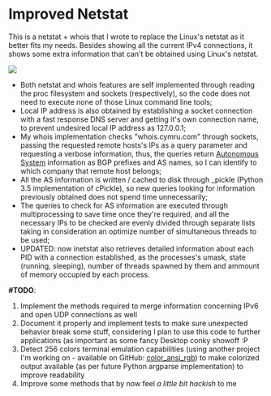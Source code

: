 # Improved Netstat

This is a netstat + whois that I wrote to replace the Linux's netstat as it better fits my needs. Besides showing all the current IPv4 connections, it shows some extra information that can't be obtained using Linux's netstat.

![](http://mgz.me//blog/wp-content/uploads/2017/11/inetstat_working_2.gif)

* Both netstat and whois features are self implemented through reading the proc filesystem and sockets (respectively), so the code does not need to execute none of those Linux command line tools;
* Local IP address is also obtained by establishing a socket connection with a fast response DNS server and getting it's own connection name, to prevent undesired local IP address as 127.0.0.1;
* My whois implementation checks "whois.cymru.com" through sockets, passing the requested remote hosts's IPs as a query parameter and requesting a verbose information, thus, the queries return [Autonomous System][1] information as BGP prefixes and AS names, so I can identify to which company that remote host belongs;
* All the AS information is written / cached to disk through \_pickle (Python 3.5 implementation of cPickle), so new queries looking for information previously obtained does not spend time unnecessarily;
* The queries to check for AS information are executed through multiprocessing to save time once they're required, and all the necessary IPs to be checked are evenly divided through separate lists taking in consideration an optimize number of simultaneous threads to be used;
* UPDATED: now inetstat also retrieves detailed information about each PID with a connection established, as the processes's umask, state (running, sleeping), number of threads spawned by them and ammount of memory occupied by each process.

**#TODO**:
1. Implement the methods required to merge information concerning IPv6 and open UDP connections as well
2. Document it properly and implement tests to make sure unexpected behavior break some stuff, considering I plan to use this code to further applications (as important as some fancy Desktop conky showoff :P
3. Detect 256 colors terminal emulation capabilities (using another project I'm working on - available on GitHub: [color_ansi_rgb][2]) to make colorized output available (as per future Python argparse implementation) to improve readability
4. Improve some methods that by now feel _a little bit hackish_ to me  

[1]: https://en.wikipedia.org/wiki/Autonomous_system_(Internet)
[2]: https://github.com/mgzme/color_ansi_rgb

